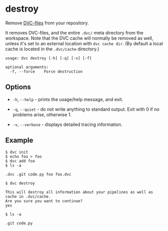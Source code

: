 # destroy

Remove [DVC-files](/doc/user-guide/dvc-file-format) from your repository.

It removes DVC-files, and the entire `.dvc/` meta directory from the workspace.
Note that the DVC cache will normally be removed as well, unless it's set to an
external location with `dvc cache dir`. (By default a local cache is located in
the `.dvc/cache` directory.)

```usage
usage: dvc destroy [-h] [-q] [-v] [-f]

optional arguments:
  -f, --force    Force destruction
```

## Options

- `-h`, `--help` - prints the usage/help message, and exit.

- `-q`, `--quiet` - do not write anything to standard output. Exit with 0 if no
  problems arise, otherwise 1.

- `-v`, `--verbose` - displays detailed tracing information.

## Example

```dvc
$ dvc init
$ echo foo > foo
$ dvc add foo
$ ls -a

.dvc .git code.py foo foo.dvc

$ dvc destroy

This will destroy all information about your pipelines as well as cache in .dvc/cache.
Are you sure you want to continue?
yes

$ ls -a

.git code.py
```

